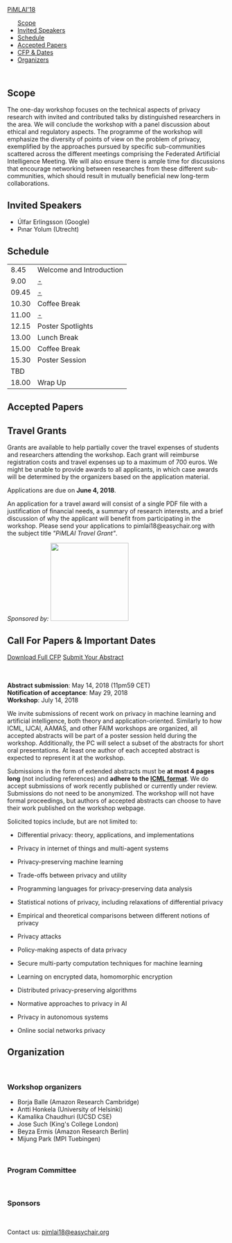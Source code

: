 
<nav></nav>
<div>
<div><a href="#page-top"> PiMLAI'18 </a></div>
<div>
<ul>
<a class="page-scroll" href="#about">Scope</a>
<!--<li><a href="#about">Scope</a></li>-->
<li><a href="#speakers">Invited Speakers</a></li>
<li><a href="#schedule">Schedule</a></li>
<li><a href="#papers">Accepted Papers</a></li>
<li><a href="#grants">CFP &amp; Dates</a></li>
<li><a href="#organizers">Organizers</a></li>
</ul>
</div>
<header></header>
<section></section>
<div>
<div>
<h2>Scope</h2>
<p>The one-day workshop focuses on the technical aspects of privacy research with invited and contributed talks by distinguished researchers in the area. We will conclude the workshop with a panel discussion about ethical and regulatory aspects. The programme of the workshop will emphasize the diversity of points of view on the problem of privacy, exemplified by the approaches pursued by specific sub-communities scattered across the different meetings comprising the Federated Artificial Intelligence Meeting. We will also ensure there is ample time for discussions that encourage networking between researches from these different sub-communities, which should result in mutually beneficial new long-term collaborations.</p>
</div>
</div>
<section></section>
<div>
<div>
<h2>Invited Speakers</h2>
<ul>
<li>&Uacute;lfar Erlingsson (Google)</li>
<li>Pınar Yolum (Utrecht)</li>
</ul>
</div>
</div>
<section></section>
<div>
<div>
<h2>Schedule</h2>
<table>
<tbody>
<tr>
<td>8.45</td>
<td>Welcome and Introduction</td>
</tr>
<tr>
<td>9.00</td>
<td><a href="#tabs2" data-toggle="collapse"> - </a></td>
</tr>
<tr>
<td>09.45</td>
<td><a href="#tabs4" data-toggle="collapse"> - </a></td>
</tr>
<tr>
</tr>
<tr>
<td>10.30</td>
<td>Coffee Break</td>
</tr>
<tr>
<td>11.00</td>
<td><a href="#tabs3" data-toggle="collapse"> - </a></td>
</tr>
<tr>
</tr>
<tr>
<td>12.15</td>
<td>Poster Spotlights</td>
</tr>
<tr>
<td>13.00</td>
<td>Lunch Break</td>
</tr>
<tr>
<td>15.00</td>
<td>Coffee Break</td>
</tr>
<tr>
<td>15.30</td>
<td>Poster Session</td>
</tr>
<tr>
<td colspan="2">
<div>TBD</div>
</td>
</tr>
<tr>
<td>18.00</td>
<td>Wrap Up</td>
</tr>
</tbody>
</table>
</div>
</div>
<section></section>
<div>
<div>
<h2>Accepted Papers</h2>
</div>
</div>
<section></section>
<div>
<div>
<h2>Travel Grants</h2>
<p>Grants are available to help partially cover the travel expenses of students and researchers attending the workshop. Each grant will reimburse registration costs and travel expenses up to a maximum of 700 euros. We might be unable to provide awards to all applicants, in which case awards will be determined by the organizers based on the application material.</p>
<p>Applications are due on <strong>June 4, 2018</strong>.</p>
<p>An application for a travel award will consist of a single PDF file with a justification of financial needs, a summary of research interests, and a brief discussion of why the applicant will benefit from participating in the workshop. Please send your applications to <a>pimlai18@easychair.org</a> with the subject title <em>"PiMLAI Travel Grant"</em>.</p>
<p><em>Sponsored by:</em> <a href="https://www.amazon.com/"> <img src="img/*.png" alt="" width="180" /> </a></p>
</div>
</div>
<section></section>
<div>
<div>
<h2>Call For Papers &amp; Important Dates</h2>
<a href="cfp-pimlai18.txt">Download Full CFP</a> <a href="https://easychair.org/conferences/?conf=pimlai18">Submit Your Abstract</a> <br /> <br /> <br />
<p><strong>Abstract submission</strong>: May 14, 2018 (11pm59 CET) <br /> <strong>Notification of acceptance</strong>: May 29, 2018 <br /> <strong>Workshop</strong>: July 14, 2018</p>
<p>We invite submissions of recent work on privacy in machine learning and artificial intelligence, both theory and application-oriented. Similarly to how ICML, IJCAI, AAMAS, and other FAIM workshops are organized, all accepted abstracts will be part of a poster session held during the workshop. Additionally, the PC will select a subset of the abstracts for short oral presentations. At least one author of each accepted abstract is expected to represent it at the workshop.</p>
<p>Submissions in the form of extended abstracts must be <strong>at most 4 pages long</strong> (not including references) and <strong>adhere to the <a href="https://media.nips.cc/Conferences/ICML2018/Styles/icml2018_style.tar.gz"> ICML format</a></strong>. We do accept submissions of work recently published or currently under review. Submissions do not need to be anonymized. The workshop will not have formal proceedings, but authors of accepted abstracts can choose to have their work published on the workshop webpage.</p>
<p>Solicited topics include, but are not limited to:</p>
<ul>
<li>
<p>Differential privacy: theory, applications, and implementations</p>
</li>
<li>
<p>Privacy in internet of things and multi-agent systems</p>
</li>
<li>
<p>Privacy-preserving machine learning</p>
</li>
<li>
<p>Trade-offs between privacy and utility</p>
</li>
<li>
<p>Programming languages for privacy-preserving data analysis</p>
</li>
<li>
<p>Statistical notions of privacy, including relaxations of differential privacy</p>
</li>
<li>
<p>Empirical and theoretical comparisons between different notions of privacy</p>
</li>
<li>
<p>Privacy attacks</p>
</li>
<li>
<p>Policy-making aspects of data privacy</p>
</li>
<li>
<p>Secure multi-party computation techniques for machine learning</p>
</li>
<li>
<p>Learning on encrypted data, homomorphic encryption</p>
</li>
<li>
<p>Distributed privacy-preserving algorithms</p>
</li>
<li>
<p>Normative approaches to privacy in AI</p>
</li>
<li>
<p>Privacy in autonomous systems</p>
</li>
<li>
<p>Online social networks privacy</p>
</li>
</ul>
</div>
</div>
<section></section>
<div>
<div>
<h2>Organization</h2>
<br />
<h3>Workshop organizers</h3>
<ul>
<li>Borja Balle (Amazon Research Cambridge)</li>
<li>Antti Honkela (University of Helsinki)</li>
<li>Kamalika Chaudhuri (UCSD CSE)</li>
<li>Jose Such (King's College London)</li>
<li>Beyza Ermis (Amazon Research Berlin)</li>
<li>Mijung Park (MPI Tuebingen)</li>
</ul>
<br />
<h3>Program Committee</h3>
<br />
<h3>Sponsors</h3>
<br /><footer></footer>
<div>
<p>Contact us: <a href="mailto:pimlai18@easychair.org">pimlai18@easychair.org</a></p>
</div>
</div>
</div>
</div>